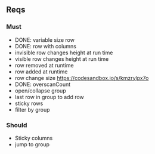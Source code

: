 ## Reqs

### Must
- DONE: variable size row
- DONE: row with columns
- invisible row changes height at run time
- visible row changes height at run time
- row removed at runtime
- row added at runtime 
- row change size https://codesandbox.io/s/kmzrylpx7o
- DONE: overscanCount
- open/collapse group
- last row in group to add row
- sticky rows
- filter by group 


### Should
- Sticky columns
- jump to group
